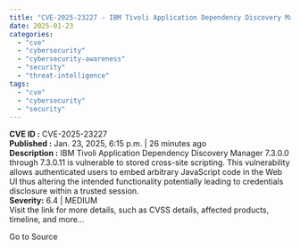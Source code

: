 ```yaml
---
title: "CVE-2025-23227 - IBM Tivoli Application Dependency Discovery Manager Stored Cross-Site Scripting"
date: 2025-01-23
categories: 
  - "cve"
  - "cybersecurity"
  - "cybersecurity-awareness"
  - "security"
  - "threat-intelligence"
tags: 
  - "cve"
  - "cybersecurity"
  - "security"
---
```


**CVE ID :** CVE-2025-23227  
**Published :** Jan. 23, 2025, 6:15 p.m. | 26 minutes ago  
**Description :** IBM Tivoli Application Dependency Discovery Manager 7.3.0.0 through 7.3.0.11 is vulnerable to stored cross-site scripting. This vulnerability allows authenticated users to embed arbitrary JavaScript code in the Web UI thus altering the intended functionality potentially leading to credentials disclosure within a trusted session.  
**Severity:** 6.4 | MEDIUM  
Visit the link for more details, such as CVSS details, affected products, timeline, and more...

Go to Source
